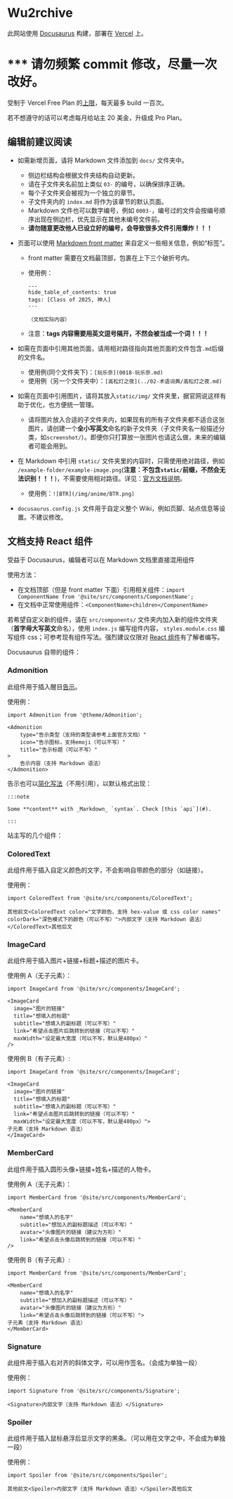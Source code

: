 # Wu2rchive

此网站使用 [Docusaurus](https://docusaurus.io/zh-CN/) 构建，部署在 [Vercel](https://vercel.com/) 上。

# \*\*\* 请勿频繁 commit 修改，尽量一次改好。

受制于 Vercel Free Plan 的[上限](https://vercel.com/docs/limits)，每天最多 build 一百次。

若不想遵守的话可以考虑每月给站主 20 美金，升级成 Pro Plan。

## 编辑前建议阅读

-   如需新增页面，请将 Markdown 文件添加到 `docs/` 文件夹中。

    -   侧边栏结构会根据文件夹结构自动更新。
    -   请在子文件夹名前加上类似 `03-` 的编号，以确保排序正确。
    -   每个子文件夹会被视为一个独立的章节。
    -   子文件夹内的 `index.md` 将作为该章节的默认页面。
    -   Markdown 文件也可以数字编号，例如 `0003-`，编号过的文件会按编号顺序出现在侧边栏，优先显示在其他未编号文件前。
    -   **请勿随意更改他人已设立好的编号，会导致很多文件引用爆炸！！！**

-   页面可以使用 [Markdown front matter](https://docusaurus.io/zh-CN/docs/api/plugins/@docusaurus/plugin-content-docs#markdown-front-matter) 来自定义一些相关信息，例如“标签”。

    -   front matter 需要在文档最顶部，包裹在上下三个破折号内。
    -   使用例：

        ```
        ---
        hide_table_of_contents: true
        tags: [Class of 2025, 神人]
        ---

        （文档实际内容）
        ```

    -   注意：**tags 内容需要用英文逗号隔开，不然会被当成一个词！！！**

-   如需在页面中引用其他页面，请用相对路径指向其他页面的文件包含`.md`后缀的文件名。

    -   使用例(同个文件夹下)：`[玩乐奈](0018-玩乐奈.md)`
    -   使用例（另一个文件夹中）：`[高松灯之夜](../02-术语词典/高松灯之夜.md)`

-   如需在页面中引用图片，请将其放入`static/img/` 文件夹里，据官网说这样有助于优化，也方便统一管理。

    -   请将图片放入合适的子文件夹内，如果现有的所有子文件夹都不适合这张图片，请创建一个**全小写英文**命名的新子文件夹（子文件夹名一般描述分类，如`screenshot/`）。即便你只打算放一张图片也请这么做，未来的编辑者可能会用到。

-   在 Markdown 中引用 `static/` 文件夹里的内容时，只需使用绝对路径，例如 `/example-folder/example-image.png`(**注意：不包含`static/`前缀，不然会无法识别！！！**)，不需要使用相对路径。详见：[官方文档说明](https://docusaurus.io/zh-CN/docs/markdown-features/assets#static-assets)。

    -   使用例：`![BTR](/img/anime/BTR.png)`

-   `docusaurus.config.js` 文件用于自定义整个 Wiki，例如页脚、站点信息等设置。不建议修改。

## 文档支持 React 组件

受益于 Docusaurus，编辑者可以在 Markdown 文档里直接混用组件

使用方法：

-   在文档顶部（但是 front matter 下面）引用相关组件：`import ComponentName from '@site/src/components/ComponentName';`
-   在文档中正常使用组件：`<ComponentName>children</ComponentName>`

若希望自定义新的组件，请在 `src/components/` 文件夹内加入新的组件文件夹（**首字母大写英文**命名），使用 `index.js` 编写组件内容， `styles.module.css` 编写组件 css；可参考现有组件写法。强烈建议仅限对 [React 组件](https://zh-hans.react.dev/learn/your-first-component)有了解者编写。

Docusaurus 自带的组件：

### Admonition

此组件用于插入醒目[告示](https://docusaurus.io/zh-CN/docs/markdown-features/admonitions#usage-in-jsx)。

使用例：

```
import Admonition from '@theme/Admonition';

<Admonition
    type="告示类型（支持的类型请参考上面官方文档）"
    icon="告示图标，支持emoji（可以不写）"
    title="告示标题（可以不写）"
>
    告示内容（支持 Markdown 语法）
</Admonition>
```

告示也可以[简化写法](https://docusaurus.io/zh-CN/docs/markdown-features/admonitions)（不用引用），以默认格式出现：

```
:::note

Some **content** with _Markdown_ `syntax`. Check [this `api`](#).

:::
```

站主写的几个组件：

### ColoredText

此组件用于插入自定义颜色的文字，不会影响自带颜色的部分（如链接）。

使用例：

```
import ColoredText from '@site/src/components/ColoredText';

其他前文<ColoredText color="文字颜色，支持 hex-value 或 css color names" colorDark="深色模式下的颜色（可以不写）">内部文字（支持 Markdown 语法）</ColoredText>其他后文
```

### ImageCard

此组件用于插入图片+链接+标题+描述的图片卡。

使用例 A（无子元素）：

```
import ImageCard from '@site/src/components/ImageCard';

<ImageCard
  image="图片的链接"
  title="想填入的标题"
  subtitle="想填入的副标题（可以不写）"
  link="希望点击图片后跳转到的链接（可以不写）"
  maxWidth="设定最大宽度（可以不写，默认是480px）"
/>
```

使用例 B（有子元素）:

```
import ImageCard from '@site/src/components/ImageCard';

<ImageCard
  image="图片的链接"
  title="想填入的标题"
  subtitle="想填入的副标题（可以不写）"
  link="希望点击图片后跳转到的链接（可以不写）"
  maxWidth="设定最大宽度（可以不写，默认是480px）">
子元素（支持 Markdown 语法）
</ImageCard>
```

### MemberCard

此组件用于插入圆形头像+链接+姓名+描述的人物卡。

使用例 A（无子元素）：

```
import MemberCard from '@site/src/components/MemberCard';

<MemberCard
    name="想填入的名字"
    subtitle="想加入的副标题描述（可以不写）"
    avatar="头像图片的链接（建议为方形）"
    link="希望点击头像后跳转到的链接（可以不写）"
/>
```

使用例 B（有子元素）:

```
import MemberCard from '@site/src/components/MemberCard';

<MemberCard
    name="想填入的名字"
    subtitle="想加入的副标题描述（可以不写）"
    avatar="头像图片的链接（建议为方形）"
    link="希望点击头像后跳转到的链接（可以不写）">
子元素（支持 Markdown 语法）
</MemberCard>
```

### Signature

此组件用于插入右对齐的斜体文字，可以用作签名。（会成为单独一段）

使用例：

```
import Signature from '@site/src/components/Signature';

<Signature>内部文字（支持 Markdown 语法）</Signature>
```

### Spoiler

此组件用于插入鼠标悬浮后显示文字的黑条。（可以用在文字之中，不会成为单独一段）

使用例：

```
import Spoiler from '@site/src/components/Spoiler';

其他前文<Spoiler>内部文字（支持 Markdown 语法）</Spoiler>其他后文
```
